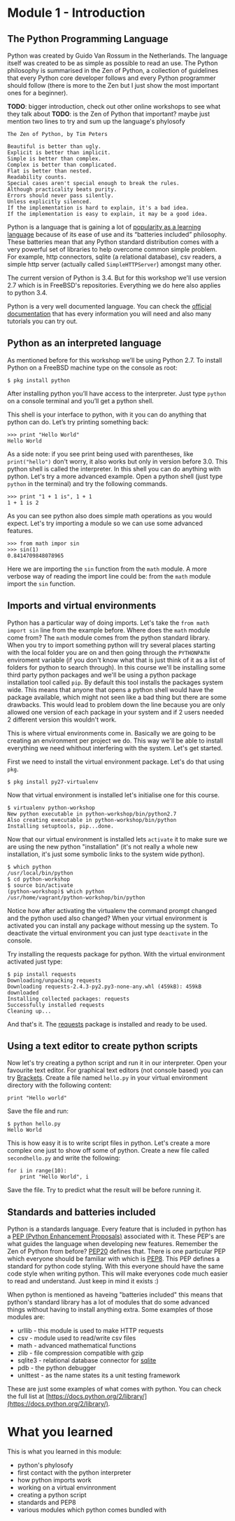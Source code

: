 Module 1 - Introduction
=======================

The Python Programming Language
-------------------------------

Python was created by Guido Van Rossum in the Netherlands. The language itself was created to be as simple as possible to read an use. The Python philosophy is summarised in the Zen of Python, a collection of guidelines that every Python core developer follows and every Python programmer should follow (there is more to the Zen but I just show the most important ones for a beginner).

**TODO**: bigger introduction, check out other online workshops to see what they talk about
**TODO**: is the Zen of Python that important? maybe just mention two lines to try and sum up the language's phylosofy

    The Zen of Python, by Tim Peters

    Beautiful is better than ugly.
    Explicit is better than implicit.
    Simple is better than complex.
    Complex is better than complicated.
    Flat is better than nested.
    Readability counts.
    Special cases aren't special enough to break the rules.
    Although practicality beats purity.
    Errors should never pass silently.
    Unless explicitly silenced.
    If the implementation is hard to explain, it's a bad idea.
    If the implementation is easy to explain, it may be a good idea.

Python is a language that is gaining a lot of [popularity as a learning language](http://cacm.acm.org/blogs/blog-cacm/176450-python-is-now-the-most-popular-introductory-teaching-language-at-top-us-universities/fulltext) because of its ease of use and its “batteries included” philosophy. These batteries mean that any Python standard distribution comes with a very powerful set of libraries to help overcome common simple problem. For example, http connectors, sqlite (a relational database), csv readers, a simple http server (actually called `SimpleHTTPServer`) amongst many other.

The current version of Python is 3.4. But for this workshop we'll use version 2.7 which is in FreeBSD's repositories. Everything we do here also applies to python 3.4.

Python is a very well documented language. You can check the [official documentation](https://docs.python.org/2.7) that has every information you will need and also many tutorials you can try out.

Python as an interpreted language
---------------------------------

As mentioned before for this workshop we’ll be using Python 2.7. To install Python on a FreeBSD machine type on the console as root:

    $ pkg install python

After installing python you’ll have access to the interpreter. Just type `python` on a console terminal and you’ll get a python shell.

This shell is your interface to python, with it you can do anything that python can do. Let’s try printing something back:

    >>> print "Hello World"
    Hello World
    
As a side note: if you see print being used with parentheses, like `print("hello")` don't worry, it also works but only in version before 3.0.
This python shell is called the interpreter. In this shell you can do anything with python. Let's try a more advanced example. Open a python shell (just type `python` in the terminal) and try the following commands.

    >>> print "1 + 1 is", 1 + 1
    1 + 1 is 2
    
As you can see python also does simple math operations as you would expect. Let's try importing a module so we can use some advanced features.

    >>> from math impor sin
    >>> sin(1)
    0.8414709848078965
    
Here we are importing the `sin` function from the `math` module. A more verbose way of reading the import line could be: from the `math` module import the `sin` function.

Imports and virtual environments
--------------------------------

Python has a particular way of doing imports. Let's take the `from math import sin` line from the example before. Where does the `math` module come from? The `math` module comes from the python standard library. When you try to import something python will try several places starting with the local folder you are on and then going through the `PYTHONPATH` enviroment variable (if you don't know what that is just think of it as a list of folders for python to search through). In this course we'll be installing some third party python packages and we'll be using a python package installation tool called `pip`. By default this tool installs the packages system wide. This means that anyone that opens a python shell would have the package available, which might not seen like a bad thing but there are some drawbacks. This would lead to problem down the line because you are only allowed one version of each package in your system and if 2 users needed 2 different version this wouldn't work.

This is where virtual environments come in. Basically we are going to be creating an environment per project we do. This way we'll be able to install everything we need whithout interfering with the system. Let's get started.

First we need to install the virtual environment package. Let's do that using `pkg`.

    $ pkg install py27-virtualenv

Now that virtual environment is installed let's initialise one for this course.

    $ virtualenv python-workshop
    New python executable in python-workshop/bin/python2.7
    Also creating executable in python-workshop/bin/python
    Installing setuptools, pip...done.

Now that our virtual environment is installed lets `activate` it to make sure we are using the new python "installation" (it's not really a whole new installation, it's just some symbolic links to the system wide python).

    $ which python
    /usr/local/bin/python
    $ cd python-workshop
    $ source bin/activate
    (python-workshop)$ which python
    /usr/home/vagrant/python-workshop/bin/python

Notice how after activating the virtualenv the command prompt changed and the python used also changed? When your virtual environment is activated you can install any package without messing up the system. To deactivate the virtual environment you can just type `deactivate` in the console.

Try installing the requests package for python. With the virtual environment activated just type:

    $ pip install requests
    Downloading/unpacking requests
    Downloading requests-2.4.3-py2.py3-none-any.whl (459kB): 459kB downloaded
    Installing collected packages: requests
    Successfully installed requests
    Cleaning up...

And that's it. The [requests](http://docs.python-requests.org/en/latest/) package is installed and ready to be used. 


Using a text editor to create python scripts
--------------------------------------------

Now let's try creating a python script and run it in our interpreter. Open your favourite text editor. For graphical text editors (not console based) you can try [Brackets](http://brackets.io/). Create a file named `hello.py` in your virtual environment directory with the following content:

    print "Hello world"

Save the file and run:

    $ python hello.py
    Hello World

This is how easy it is to write script files in python. Let's create a more complex one just to show off some of python. Create a new file called `secondhello.py` and write the following:

    for i in range(10):
        print "Hello World", i
        
Save the file. Try to predict what the result will be before running it.

Standards and batteries included
--------------------------------

Python is a standards language. Every feature that is included in python has a [PEP (Python Enhancement Proposals)](http://legacy.python.org/dev/peps/) associated with it. These PEP's are what guides the language when developing new features. Remember the Zen of Python from before? [PEP20](http://legacy.python.org/dev/peps/pep-0020/) defines that. There is one particular PEP which everyone should be familiar with which is [PEP8](http://legacy.python.org/dev/peps/pep-0008/). This PEP defines a standard for python code styling. With this everyone should have the same code style when writing python. This will make everyones code much easier to read and understand. Just keep in mind it exists :)

When python is mentioned as haveing "batteries included" this means that python's standard library has a lot of modules that do some advanced things without having to install anything extra. Some examples of those modules are:

* urllib - this module is used to make HTTP requests
* csv - module used to read/write csv files
* math - advanced mathematical functions
* zlib - file compression compatible with gzip
* sqlite3 - relational database connector for [sqlite](http://www.sqlite.org/)
* pdb - the python debugger
* unittest - as the name states its a unit testing framework

These are just some examples of what comes with python. You can check the full list at [https://docs.python.org/2/library/](https://docs.python.org/2/library/).

What you learned
================

This is what you learned in this module:

* python's phylosofy
* first contact with the python interpreter
* how python imports work
* working on a virtual envinronment
* creating a python script
* standards and PEP8
* various modules which python comes bundled with
